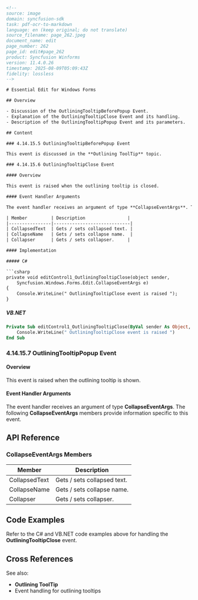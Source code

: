```html
<!-- 
source: image
domain: syncfusion-sdk
task: pdf-ocr-to-markdown
language: en (keep original; do not translate)
source_filename: page_262.jpeg
document_name: edit
page_number: 262
page_id: edit#page_262
product: Syncfusion Winforms
version: 11.4.0.26
timestamp: 2025-08-09T05:09:43Z
fidelity: lossless
-->

# Essential Edit for Windows Forms

## Overview

- Discussion of the OutliningTooltipBeforePopup Event.
- Explanation of the OutliningTooltipClose Event and its handling.
- Description of the OutliningTooltipPopup Event and its parameters.

## Content

### 4.14.15.5 OutliningTooltipBeforePopup Event

This event is discussed in the **Outlining ToolTip** topic.

### 4.14.15.6 OutliningTooltipClose Event

#### Overview

This event is raised when the outlining tooltip is closed.

#### Event Handler Arguments

The event handler receives an argument of type **CollapseEventArgs**. The following **CollapseEventArgs** members provide information specific to this event.

| Member         | Description                |
|----------------|-----------------------------|
| CollapsedText  | Gets / sets collapsed text. |
| CollapseName   | Gets / sets collapse name.  |
| Collapser      | Gets / sets collapser.     |

#### Implementation

##### C#

```csharp
private void editControl1_OutliningTooltipClose(object sender,
    Syncfusion.Windows.Forms.Edit.CollapseEventArgs e)
{
    Console.WriteLine(" OutliningTooltipClose event is raised ");
}
```

##### VB.NET

```vb
Private Sub editControl1_OutliningTooltipClose(ByVal sender As Object, ByVal e As Syncfusion.Windows.Forms.Edit.CollapseEventArgs)
    Console.WriteLine(" OutliningTooltipClose event is raised ")
End Sub
```

### 4.14.15.7 OutliningTooltipPopup Event

#### Overview

This event is raised when the outlining tooltip is shown.

#### Event Handler Arguments

The event handler receives an argument of type **CollapseEventArgs**. The following **CollapseEventArgs** members provide information specific to this event.

## API Reference

### CollapseEventArgs Members

| Member         | Description                |
|----------------|-----------------------------|
| CollapsedText  | Gets / sets collapsed text. |
| CollapseName   | Gets / sets collapse name.  |
| Collapser      | Gets / sets collapser.     |

## Code Examples

Refer to the C# and VB.NET code examples above for handling the **OutliningTooltipClose** event.

## Cross References

See also:
- **Outlining ToolTip**
- Event handling for outlining tooltips

<!-- tags: [syncfusion, windows forms, edit, outliningtooltipbeforepopup event, outliningtooltipclose event, outliningtooltippopup event, collapseeventargs, event handling, tooltip, outlining] keywords: [outlining tooltip, event handler, collapse eventargs, tooltip close, tooltip popup, windows forms, syncfusion edit control] -->
```